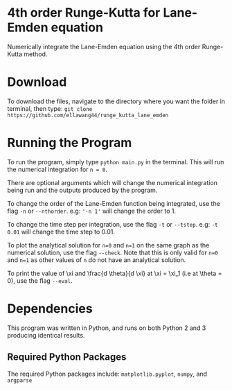 # 4th order Runge-Kutta for Lane-Emden equation  
Numerically integrate the Lane-Emden equation using the 4th order Runge-Kutta method.  

# Download  
To download the files, navigate to the directory where you want the folder in terminal, then type: `git clone https://github.com/ellawang44/runge_kutta_lane_emden`

# Running the Program  
To run the program, simply type `python main.py` in the terminal. This will run the numerical integration for `n = 0`.

There are optional arguments which will change the numerical integration being run and the outputs produced by the program.

To change the order of the Lane-Emden function being integrated, use the flag `-n` or `--nthorder`. e.g: `'-n 1'` will change the order to 1.  

To change the time step per integration, use the flag `-t` or `--tstep`. e.g: `-t 0.01` will change the time step to 0.01.

To plot the analytical solution for `n=0` and `n=1` on the same graph as the numerical solution, use the flag `--check`. Note that this is only valid for `n=0` and `n=1` as other values of `n` do not have an analytical solution.

To print the value of \xi and \frac{d \theta}{d \xi} at \xi = \xi_1 (i.e at \theta = 0), use the flag `--eval`.

# Dependencies
This program was written in Python, and runs on both Python 2 and 3 producing identical results.  
## Required Python Packages
The required Python packages include: `matplotlib.pyplot`, `numpy`, and `argparse`
